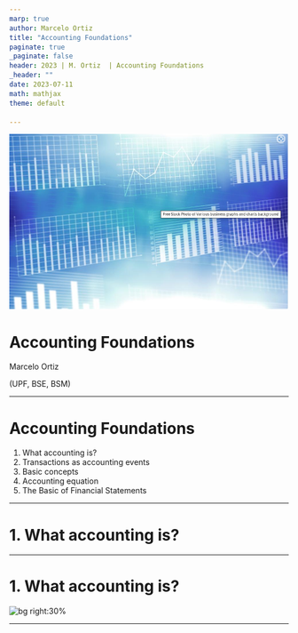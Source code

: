 ```yaml
---
marp: true
author: Marcelo Ortiz 
title: "Accounting Foundations"
paginate: true
_paginate: false
header: 2023 | M. Ortiz  | Accounting Foundations
_header: ""
date: 2023-07-11
math: mathjax
theme: default

---
```


![bg left:60%](Slides/../topic_2_img/bg_1.png)
# Accounting Foundations

Marcelo Ortiz

(UPF, BSE, BSM)


---

# Accounting Foundations

1) What accounting is?
2) Transactions as accounting events
3) Basic concepts
4) Accounting equation
5) The Basic of Financial Statements

---
# 1. What accounting is?

---
# 1. What accounting is?

![bg right:30%](Slides/../topic_2_img/1.png)

---
